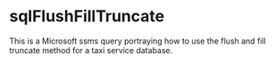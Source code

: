 # sqlFlushFillTruncate
This is a Microsoft ssms query portraying how to use the flush and fill truncate method for a taxi service database. 
